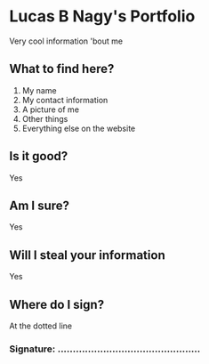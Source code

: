 # Lucas B Nagy's Portfolio
Very cool information 'bout me
## What to find here?
1. My name
2. My contact information
3. A picture of me
4. Other things
5. Everything else on the website
## Is it good?
Yes
## Am I sure?
Yes
## Will I steal your information
Yes
## Where do I sign?
At the dotted line
### Signature: ...............................................
